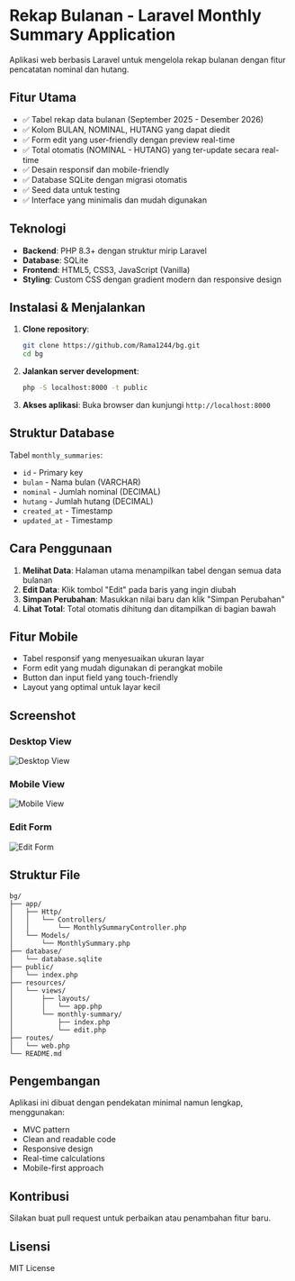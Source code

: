 # Rekap Bulanan - Laravel Monthly Summary Application

Aplikasi web berbasis Laravel untuk mengelola rekap bulanan dengan fitur pencatatan nominal dan hutang.

## Fitur Utama

- ✅ Tabel rekap data bulanan (September 2025 - Desember 2026)
- ✅ Kolom BULAN, NOMINAL, HUTANG yang dapat diedit
- ✅ Form edit yang user-friendly dengan preview real-time
- ✅ Total otomatis (NOMINAL - HUTANG) yang ter-update secara real-time
- ✅ Desain responsif dan mobile-friendly
- ✅ Database SQLite dengan migrasi otomatis
- ✅ Seed data untuk testing
- ✅ Interface yang minimalis dan mudah digunakan

## Teknologi

- **Backend**: PHP 8.3+ dengan struktur mirip Laravel
- **Database**: SQLite
- **Frontend**: HTML5, CSS3, JavaScript (Vanilla)
- **Styling**: Custom CSS dengan gradient modern dan responsive design

## Instalasi & Menjalankan

1. **Clone repository**:
   ```bash
   git clone https://github.com/Rama1244/bg.git
   cd bg
   ```

2. **Jalankan server development**:
   ```bash
   php -S localhost:8000 -t public
   ```

3. **Akses aplikasi**:
   Buka browser dan kunjungi `http://localhost:8000`

## Struktur Database

Tabel `monthly_summaries`:
- `id` - Primary key
- `bulan` - Nama bulan (VARCHAR)
- `nominal` - Jumlah nominal (DECIMAL)
- `hutang` - Jumlah hutang (DECIMAL)
- `created_at` - Timestamp
- `updated_at` - Timestamp

## Cara Penggunaan

1. **Melihat Data**: Halaman utama menampilkan tabel dengan semua data bulanan
2. **Edit Data**: Klik tombol "Edit" pada baris yang ingin diubah
3. **Simpan Perubahan**: Masukkan nilai baru dan klik "Simpan Perubahan"
4. **Lihat Total**: Total otomatis dihitung dan ditampilkan di bagian bawah

## Fitur Mobile

- Tabel responsif yang menyesuaikan ukuran layar
- Form edit yang mudah digunakan di perangkat mobile
- Button dan input field yang touch-friendly
- Layout yang optimal untuk layar kecil

## Screenshot

### Desktop View
![Desktop View](https://github.com/user-attachments/assets/3209611a-f553-4ae1-85ab-41a37dff5596)

### Mobile View
![Mobile View](https://github.com/user-attachments/assets/063c7874-a17d-41e4-87de-5b67ae4b4e5d)

### Edit Form
![Edit Form](https://github.com/user-attachments/assets/4b0b5fac-5433-4d72-9459-cf29bca8c081)

## Struktur File

```
bg/
├── app/
│   ├── Http/
│   │   └── Controllers/
│   │       └── MonthlySummaryController.php
│   └── Models/
│       └── MonthlySummary.php
├── database/
│   └── database.sqlite
├── public/
│   └── index.php
├── resources/
│   └── views/
│       ├── layouts/
│       │   └── app.php
│       └── monthly-summary/
│           ├── index.php
│           └── edit.php
├── routes/
│   └── web.php
└── README.md
```

## Pengembangan

Aplikasi ini dibuat dengan pendekatan minimal namun lengkap, menggunakan:
- MVC pattern
- Clean and readable code
- Responsive design
- Real-time calculations
- Mobile-first approach

## Kontribusi

Silakan buat pull request untuk perbaikan atau penambahan fitur baru.

## Lisensi

MIT License